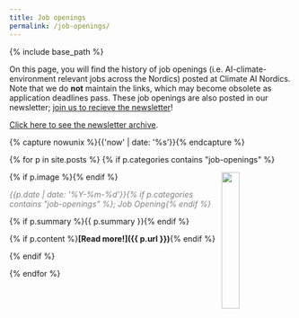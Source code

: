 ```yaml
---
title: Job openings
permalink: /job-openings/
---
```

{% include base_path %}

<!-- NOTE! NEW NEWS ARE ADDED AS POSTS IN news/_posts! //-->
<!-- THIS FILE NEEDS EDITING ONLY IF THE PRESENTATION OF THE PROJECTS NEED TO CHANGE. //-->

On this page, you will find the history of job openings (i.e. AI-climate-environment relevant jobs across the Nordics) posted at Climate AI Nordics. Note that we do **not** maintain the links, which may become obsolete as application deadlines pass. These job openings are also posted in our newsletter; [join us to recieve the newsletter](https://climateainordics.com/join/)!

[Click here to see the newsletter archive](https://climateainordics.com/newsletter/).

{% capture nowunix %}{{'now' | date: '%s'}}{% endcapture %}

{% for p in site.posts %}
  {% if p.categories contains "job-openings" %}

<!--## {{ p.people | first }} KEEP SOME OF THIS THAT I COMMENTED OUT?-->
{% if p.image %}<img src="{{ p.image }}" style="float: right; width: 25%;" />{% endif %}


<span style="color:grey;">*{{p.date | date: '%Y-%m-%d'}}{% if p.categories contains "job-openings" %}; Job Opening{% endif %}*</span>

{% if p.summary %}{{ p.summary }}{% endif %}

{% if p.content  %}**[Read more!]({{ p.url }})**{% endif %}

{% endif %}

{% endfor %}
